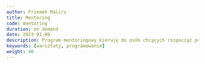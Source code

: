 ```yaml
---
author: Przemek Malirz
title: Mentoring
code: mentoring
duration: on demand
date: 2023-01-09
description: Program mentoringowy kieruję do osób chcących rozpocząć przygodę z IT oraz osób stawiajacych pierwsze kroki w zawodzie. 
keywords: [warsztaty, programowanie]
weight: 40
---
```

